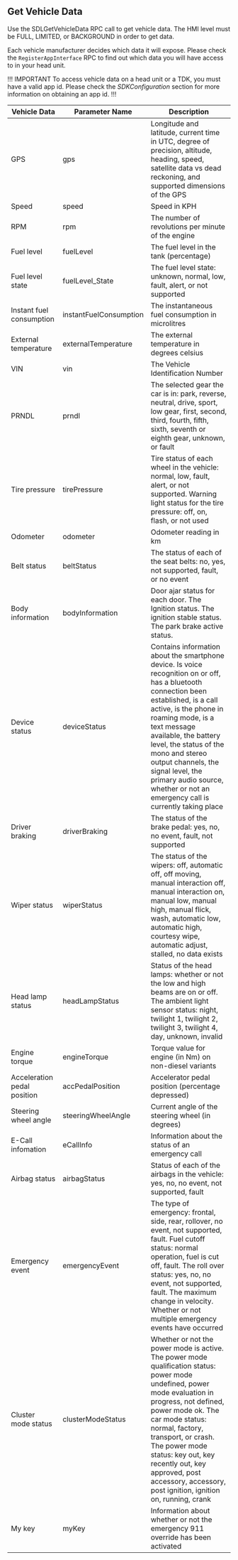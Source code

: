 ## Get Vehicle Data

Use the SDLGetVehicleData RPC call to get vehicle data. The HMI level must be FULL, LIMITED, or BACKGROUND in order to get data.

Each vehicle manufacturer decides which data it will expose. Please check the `RegisterAppInterface` RPC to find out which data you will have access to in your head unit.

!!! IMPORTANT
To access vehicle data on a head unit or a TDK, you must have a valid app id. Please check the *SDKConfiguration* section for more information on obtaining an app id.
!!!

| Vehicle Data | Parameter Name  |  Description |
| ------------- | ------------- | ------------- |
| GPS | gps | Longitude and latitude, current time in UTC, degree of precision, altitude, heading, speed, satellite data vs dead reckoning, and supported dimensions of the GPS |
| Speed | speed | Speed in KPH |
| RPM | rpm | The number of revolutions per minute of the engine |
| Fuel level | fuelLevel | The fuel level in the tank (percentage) |
| Fuel level state | fuelLevel_State | The fuel level state: unknown, normal, low, fault, alert, or not supported |
| Instant fuel consumption | instantFuelConsumption | The instantaneous fuel consumption in microlitres |
| External temperature | externalTemperature | The external temperature in degrees celsius |
| VIN | vin | The Vehicle Identification Number |
| PRNDL | prndl | The selected gear the car is in: park, reverse, neutral, drive, sport, low gear, first, second, third, fourth, fifth, sixth, seventh or eighth gear, unknown, or fault |
| Tire pressure | tirePressure | Tire status of each wheel in the vehicle: normal, low, fault, alert, or not supported. Warning light status for the tire pressure: off, on, flash, or not used |
| Odometer | odometer | Odometer reading in km |
| Belt status | beltStatus | The status of each of the seat belts: no, yes, not supported, fault, or no event |
| Body information | bodyInformation | Door ajar status for each door. The Ignition status. The ignition stable status. The park brake active status. |
| Device status | deviceStatus | Contains information about the smartphone device. Is voice recognition on or off, has a bluetooth connection been established, is a call active, is the phone in roaming mode, is a text message available, the battery level, the status of the mono and stereo output channels, the signal level, the primary audio source, whether or not an emergency call is currently taking place |
| Driver braking | driverBraking | The status of the brake pedal: yes, no, no event, fault, not supported |
| Wiper status | wiperStatus | The status of the wipers: off, automatic off, off moving, manual interaction off, manual interaction on, manual low, manual high, manual flick, wash, automatic low, automatic high, courtesy wipe, automatic adjust, stalled, no data exists |
| Head lamp status | headLampStatus | Status of the head lamps: whether or not the low and high beams are on or off. The ambient light sensor status: night, twilight 1, twilight 2, twilight 3, twilight 4, day, unknown, invalid |
| Engine torque | engineTorque | Torque value for engine (in Nm) on non-diesel variants |
| Acceleration pedal position | accPedalPosition | Accelerator pedal position (percentage depressed) |
| Steering wheel angle | steeringWheelAngle | Current angle of the steering wheel (in degrees) |
| E-Call infomation | eCallInfo | Information about the status of an emergency call |
| Airbag status | airbagStatus | Status of each of the airbags in the vehicle: yes, no, no event, not supported, fault |
| Emergency event | emergencyEvent | The type of emergency: frontal, side, rear, rollover, no event, not supported, fault. Fuel cutoff status: normal operation, fuel is cut off, fault. The roll over status: yes, no, no event, not supported, fault. The maximum change in velocity. Whether or not multiple emergency events have occurred |
| Cluster mode status | clusterModeStatus | Whether or not the power mode is active. The power mode qualification status: power mode undefined, power mode evaluation in progress, not defined, power mode ok. The car mode status: normal, factory, transport, or crash. The power mode status: key out, key recently out, key approved, post accessory, accessory, post ignition, ignition on, running, crank |
| My key | myKey | Information about whether or not the emergency 911 override has been activated |

